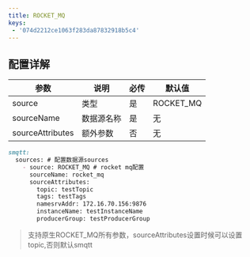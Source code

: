 ```yaml
---
title: ROCKET_MQ
keys:
 - '074d2212ce1063f283da87832918b5c4'
---
```



## 配置详解

|  参数   | 说明  | 必传  |默认值  |
|  ----  | ----  |----  |----  |
| source  | 类型 |是 |ROCKET_MQ  |
| sourceName| 数据源名称 | 是|无  |
| sourceAttributes| 额外参数 | 否|无  |

```markdown
smqtt:
  sources: # 配置数据源sources
    - source: ROCKET_MQ # rocket mq配置
      sourceName: rocket_mq
      sourceAttributes:
        topic: testTopic
        tags: testTags
        namesrvAddr: 172.16.70.156:9876
        instanceName: testInstanceName
        producerGroup: testProducerGroup
```

> 支持原生ROCKET_MQ所有参数，sourceAttributes设置时候可以设置topic,否则默认smqtt